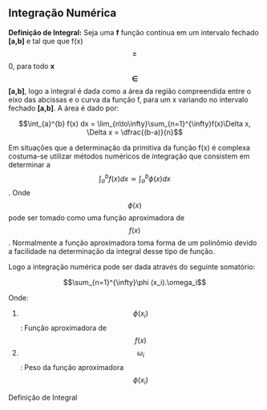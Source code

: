 <script src="https://polyfill.io/v3/polyfill.min.js?features=es6"></script>
<script id="MathJax-script" async src="https://cdn.jsdelivr.net/npm/mathjax@3/es5/tex-mml-chtml.js"></script>

## Integração Numérica   

**Definição de Integral:** Seja uma **f** função contínua em um intervalo fechado **[a,b]** e tal que que f(x) $$\geqslant$$ 0, para todo **x $$\in$$ [a,b]**, logo a integral é dada como a área da região compreendida entre o eixo das abcissas e o curva da função f, para um x variando no intervalo fechado **[a,b]**. A área é dado por:

$$\int_{a}^{b} f(x) dx = \lim_{n\to\infty}\sum_{n=1}^{\infty}f(x)\Delta x, \Delta x = \dfrac{(b-a)}{n}$$

Em situações que a determinação da primitiva da função f(x) é complexa costuma-se utilizar métodos numéricos de integração que consistem em determinar a $$\int_{a}^{b} f(x) dx \simeq \int_{a}^{b} \phi (x) dx$$. Onde $$\phi (x)$$ pode ser tomado como uma função aproximadora de $$f(x)$$. Normalmente a função aproximadora toma forma de um polinômio devido a facilidade na determinação da integral desse tipo de função.

Logo a integração numérica pode ser dada através do seguinte somatório:

$$\sum_{n=1}^{\infty}\phi (x_i).\omega_i$$

Onde:
1. $$\phi (x_i)$$: Função aproximadora de $$f(x)$$
2. $$\omega_i$$: Peso da função aproximadora $$\phi (x_i)$$

<p align=”Justify”>Definição de Integral </p>


